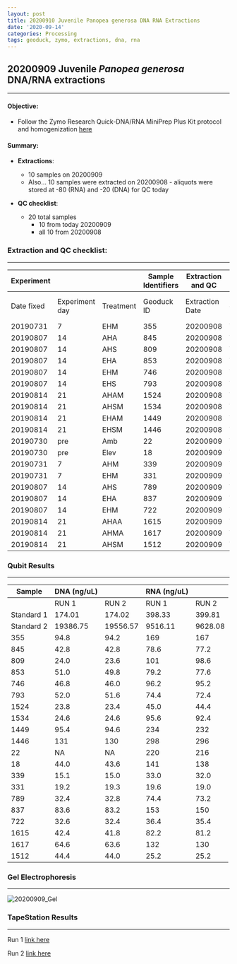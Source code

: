 ```yaml
---
layout: post
title: 20200910 Juvenile Panopea generosa DNA RNA Extractions
date: '2020-09-14'
categories: Processing
tags: geoduck, zymo, extractions, dna, rna
---
```

## 20200909 Juvenile *Panopea generosa* DNA/RNA extractions
----------

#### **Objective:**

- Follow the Zymo Research Quick-DNA/RNA MiniPrep Plus Kit protocol and homogenization [here](https://github.com/SamGurr/SamJGurr_Lab_Notebook/blob/master/_posts/2020-08-19-Updated-protocol-DNA-RNA-Extraction-of-geoduck-samples-(Zymo-kit).md)


#### Summary:
  - **Extractions**:
    - 10 samples on 20200909
    - Also... 10 samples were extracted on 20200908 - aliquots were stored at -80 (RNA) and -20 (DNA) for QC today

  - **QC checklist**:
    - 20 total samples
      - 10 from today 20200909
      - all 10 from 20200908


### **Extraction and QC checklist:**
----------

| Experiment  | | | Sample Identifiers |  Extraction and QC | | |  |
| ---| --- |  --- | --- | ---| --- | --- | --- |
| Date fixed | Experiment day | Treatment | Geoduck ID |  Extraction Date | Qubit completed (Y/N) | Gel completed (Y/N) | TapeStation completed (Y/N) |
| 20190731 | 7   | EHM  | 355  | 20200908  | Y | Y | Y |
| 20190807 | 14  | AHA  | 845  | 20200908  | Y | Y | Y |
| 20190807 | 14  | AHS  | 809  | 20200908  | Y | Y | Y |
| 20190807 | 14  | EHA  | 853  | 20200908  | Y | Y | Y |
| 20190807 | 14  | EHM  | 746  | 20200908  | Y | Y | Y |
| 20190807 | 14  | EHS  | 793  | 20200908  | Y | Y | Y |
| 20190814 | 21  | AHAM | 1524 | 20200908  | Y | Y | Y |
| 20190814 | 21  | AHSM | 1534 | 20200908  | Y | Y | Y |
| 20190814 | 21  | EHAM | 1449 | 20200908  | Y | Y | Y |
| 20190814 | 21  | EHSM | 1446 | 20200908  | Y | Y | Y |
| 20190730 | pre | Amb  | 22   | 20200909  | Y | Y | Y |
| 20190730 | pre | Elev | 18   | 20200909  | Y | Y | Y |
| 20190731 | 7   | AHM  | 339  | 20200909  | Y | Y | Y |
| 20190731 | 7   | EHM  | 331  | 20200909  | Y | Y | Y |
| 20190807 | 14  | AHS  | 789  | 20200909  | Y | Y | Y |
| 20190807 | 14  | EHA  | 837  | 20200909  | Y | Y | Y |
| 20190807 | 14  | EHM  | 722  | 20200909  | Y | Y | Y |
| 20190814 | 21  | AHAA | 1615 | 20200909  | Y | Y | Y |
| 20190814 | 21  | AHMA | 1617 | 20200909  | Y | Y | Y |
| 20190814 | 21  | AHSM | 1512 | 20200909  | Y | Y | Y |



### Qubit Results
----------

| Sample      | DNA (ng/uL)  |              |   RNA (ng/uL) 	|                |
| ------      | -----------  |       -      |  -------------  |        -       |
|             |    RUN 1     |     RUN 2    |      RUN 1      |     RUN 2      |
| Standard 1 	|    174.01    |    174.02    |      398.33   	|     399.81     |
| Standard 2 	|   19386.75   |   19556.57   |     9516.11   	|     9628.08    |
| 355       	|      94.8    |     94.2     |      169      	|      167       |
| 845       	|     42.8     |     42.8     |      78.6      	|      77.2      |
| 809       	|     24.0     |     23.6     |      101      	|      98.6      |
| 853       	|     51.0     |     49.8     |      79.2      	|      77.6      |
| 746       	|     46.8     |     46.0     |      96.2     	|      95.2      |
| 793       	|     52.0     |     51.6     |      74.4      	|      72.4      |
| 1524       	|     23.8     |     23.4     |      45.0    	  |      44.4      |
| 1534      	|     24.6     |     24.6     |      95.6     	|      92.4      |
| 1449       	|     95.4     |     94.6     |      234      	|      232       |
| 1446       	|     131      |     130      |      298      	|      296       |
| 22         	|     NA       |     NA       |      220      	|      216       |
| 18        	|     44.0     |     43.6     |      141       	|      138       |
| 339       	|     15.1     |     15.0     |      33.0     	|      32.0      |
| 331       	|     19.2     |     19.3     |      19.6      	|      19.0      |
| 789       	|     32.4     |     32.8     |      74.4     	|      73.2      |
| 837       	|     83.6     |     83.2     |      153       	|      150       |
| 722       	|     32.6     |     32.4     |      36.4      	|      35.4      |
| 1615       	|     42.4     |     41.8     |     82.2       	|      81.2      |
| 1617       	|     64.6     |     63.6     |      132      	|      130       |
| 1512       	|     44.4     |     44.0     |      25.2      	|      25.2      |


### Gel Electrophoresis
----------

![20200909_Gel](https://samgurr.github.io/SamJGurr_Lab_Notebook/images/20200909_Gel.jpg "20200909_Gel")


### TapeStation Results
----------

Run 1 [link here](https://github.com/SamGurr/SamJGurr_Lab_Notebook/blob/master/images/2020-09-09_16.56.21.pdf)

Run 2 [link here](https://github.com/SamGurr/SamJGurr_Lab_Notebook/blob/master/images/2020-09-09_16.44.41.pdf)

